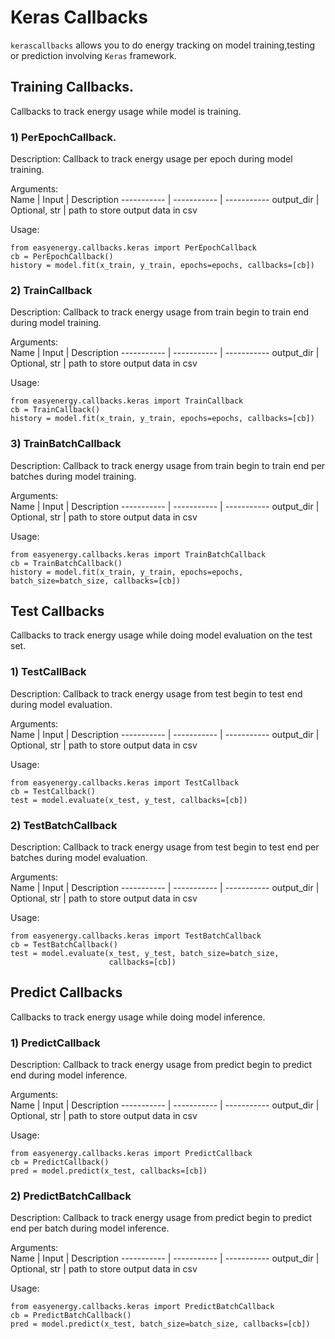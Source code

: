 # Keras Callbacks

`kerascallbacks` allows you to do energy tracking on model training,testing or prediction involving `Keras` framework. 

## Training Callbacks.  
Callbacks to track energy usage while model is training.  

### 1) PerEpochCallback.  

Description: Callback to track energy usage per epoch during model training. 

Arguments:   
Name | Input | Description 
 ----------- | ----------- |  -----------
output_dir | Optional, str | path to store output data in csv

Usage:   

```
from easyenergy.callbacks.keras import PerEpochCallback
cb = PerEpochCallback()
history = model.fit(x_train, y_train, epochs=epochs, callbacks=[cb])
```

### 2) TrainCallback

Description: Callback to track energy usage from train begin to train end during model training. 

Arguments:   
Name | Input | Description 
 ----------- | ----------- |  -----------
output_dir | Optional, str | path to store output data in csv

Usage:   

```
from easyenergy.callbacks.keras import TrainCallback
cb = TrainCallback()
history = model.fit(x_train, y_train, epochs=epochs, callbacks=[cb])
```

### 3) TrainBatchCallback

Description: Callback to track energy usage from train begin to train end per batches during model training. 

Arguments:   
Name | Input | Description 
 ----------- | ----------- |  -----------
output_dir | Optional, str | path to store output data in csv

Usage:   

```
from easyenergy.callbacks.keras import TrainBatchCallback
cb = TrainBatchCallback()
history = model.fit(x_train, y_train, epochs=epochs, batch_size=batch_size, callbacks=[cb])
```

## Test Callbacks

Callbacks to track energy usage while doing model evaluation on the test set.

### 1) TestCallBack

Description: Callback to track energy usage from test begin to test end during model evaluation. 

Arguments:   
Name | Input | Description 
 ----------- | ----------- |  -----------
output_dir | Optional, str | path to store output data in csv

Usage:   

```
from easyenergy.callbacks.keras import TestCallback
cb = TestCallback()
test = model.evaluate(x_test, y_test, callbacks=[cb])
```
### 2) TestBatchCallback

Description: Callback to track energy usage from test begin to test end per batches during model evaluation. 

Arguments:   
Name | Input | Description 
 ----------- | ----------- |  -----------
output_dir | Optional, str | path to store output data in csv

Usage:   

```
from easyenergy.callbacks.keras import TestBatchCallback
cb = TestBatchCallback()
test = model.evaluate(x_test, y_test, batch_size=batch_size,
                      callbacks=[cb])
```

## Predict Callbacks

Callbacks to track energy usage while doing model inference.

### 1) PredictCallback

Description: Callback to track energy usage from predict begin to predict end during model inference. 

Arguments:   
Name | Input | Description 
 ----------- | ----------- |  -----------
output_dir | Optional, str | path to store output data in csv

Usage:   

```
from easyenergy.callbacks.keras import PredictCallback
cb = PredictCallback()
pred = model.predict(x_test, callbacks=[cb])

```

### 2) PredictBatchCallback

Description: Callback to track energy usage from predict begin to predict end per batch during model inference. 

Arguments:   
Name | Input | Description 
 ----------- | ----------- |  -----------
output_dir | Optional, str | path to store output data in csv

Usage:   

```
from easyenergy.callbacks.keras import PredictBatchCallback
cb = PredictBatchCallback()
pred = model.predict(x_test, batch_size=batch_size, callbacks=[cb])

```



